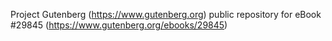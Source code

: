 Project Gutenberg (https://www.gutenberg.org) public repository for eBook #29845 (https://www.gutenberg.org/ebooks/29845)
